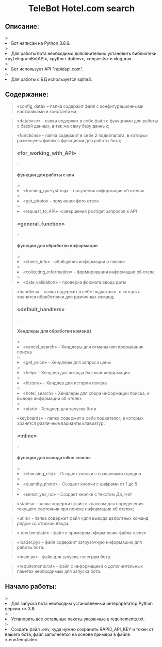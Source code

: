 <h1 align="center">TeleBot Hotel.com search</h1>

<h2>Описание:</h2>
><li>Бот написан на Python 3.8.6.</li>
><li>Для работы бота необходимо дополнительно установить библиотеки «pyTelegramBotAPI», «python-dotenv», «requests» и «loguru».</li>
><li>Бот использует API "rapidapi.com".</li>
><li>Для работы с БД используется sqlite3.</li>

<h2>Содержание:</h2>


>«config_data» – папка содержит файл с конфигурационными настройками и константами;

>«database» - папка содержит в себе файл с функциями для работы с базой данных, а так же саму базу данных;

>«functions» - папка содержит в себе 2 подкаталога, в которых размещены файлы с функциями для работы бота;
><h3>«for_working_with_API»</h3> - <h4>функции для работы с апи</h4>
>><li>«forming_querystring» - получения информации об отелях</li>
>><li>«get_photo» - получения фото отеля</li>
>><li>«request_to_API» -совершения post/get запросов к API</li>
><h3>«general_function»</h3> - <h4>функции для обработки информации</h4>
>><li>«check_info» - обобщения информации о поиске</li>
>><li>«collecting_information» -  формирования информации об отеле</li>
>><li>«date_validation» - проверка формата ввода даты</li>

>«handlers» - папка содержит в себе подкаталог, в которых хранятся обработчики для различных команд;
><h3>«default_handlers»</h3> - <h4>Хендлеры для обработки команд}</h4>
>><li>«cancel_search» - Хендлеры для отмены или прерывания поиска</li>
>><li>«get_price» -  Хендлеры для запроса цены</li>
>><li>«help» - Хендлер для вывода базовой информации</li>
>><li>«history» - Хендлер для истории поиска</li>
>><li>«hotel_search» - Хендлеры для сбора информации поиска, и выводе информации об отелях</li>
>><li>«start» - Хендлер для запуска бота</li>

>«keyboards» - папка содержит в себе подкаталог, в которых хранятся различные варианты клавиатур:
><h3>«inline»</h3> - <h4>функции для вывода inline кнопок</h4>
>><li>«choosing_city» - Создает кнопки с названиями городов</li>
>><li>«quantity_photo» -  Создает кнопки с цифрами от 1 до 5</li>
>><li>«select_yes_no» - Создает кнопки с текстом Да, Нет</li>

>«states» - папка содержит файл с классом для определения текущего состояния при поиске информации об отелях;

>«utils» - папка содержит файл «для вывода дефолтных команд рядом со строкой ввода.

>«.env.template» - файл с примером оформления файла «.env»

>«loader.py» - файл содержит загрузочную информацию для работы бота.

>«main.py» - файл для запуска телеграм бота.

>«requirements.txt» - файл с информацией о дополнительных пакетах необходимых для запуска бота.
<h2>Начало работы:</h2> 
><li>Для запуска бота необходим установленный интерпретатор Python версии >= 3.8.</li>
><li>Установить все остальные пакеты указанные в requirements.txt.</li> 
><li>Создать файл .env, куда нужно сохранить RAPID_API_KEY и токен от вашего бота, файл заполняется на основе примера в файле «.env.template».
